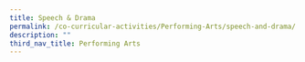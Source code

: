 ```yaml
---
title: Speech & Drama
permalink: /co-curricular-activities/Performing-Arts/speech-and-drama/
description: ""
third_nav_title: Performing Arts
---
```

